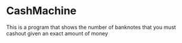 # CashMachine
This is a program that shows the number of banknotes that you must cashout given an exact amount of money 
